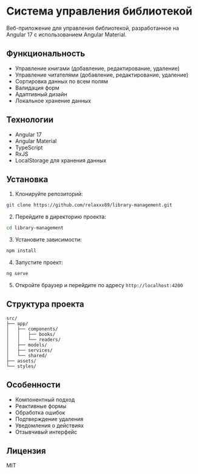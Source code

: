 # Система управления библиотекой

Веб-приложение для управления библиотекой, разработанное на Angular 17 с использованием Angular Material.

## Функциональность

- Управление книгами (добавление, редактирование, удаление)
- Управление читателями (добавление, редактирование, удаление)
- Сортировка данных по всем полям
- Валидация форм
- Адаптивный дизайн
- Локальное хранение данных

## Технологии

- Angular 17
- Angular Material
- TypeScript
- RxJS
- LocalStorage для хранения данных

## Установка

1. Клонируйте репозиторий:
```bash
git clone https://github.com/relaxxx89/library-management.git
```

2. Перейдите в директорию проекта:
```bash
cd library-management
```

3. Установите зависимости:
```bash
npm install
```

4. Запустите проект:
```bash
ng serve
```

5. Откройте браузер и перейдите по адресу `http://localhost:4200`

## Структура проекта

```
src/
├── app/
│   ├── components/
│   │   ├── books/
│   │   └── readers/
│   ├── models/
│   ├── services/
│   └── shared/
├── assets/
└── styles/
```

## Особенности

- Компонентный подход
- Реактивные формы
- Обработка ошибок
- Подтверждение удаления
- Уведомления о действиях
- Отзывчивый интерфейс

## Лицензия

MIT
